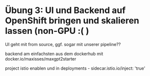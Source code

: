 # Übung 3: UI und Backend auf OpenShift bringen und skalieren lassen \(non-GPU :\( \)

UI geht mit from source, ggf. sogar mit unserer pipeline??

backend am einfachsten aus dem dockerhub mit docker.io/maxisses/maxgpt2starter

project istio enablen und in deployments - sidecar.istio.io/inject: 'true'




